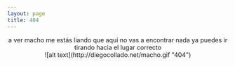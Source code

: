 ```yaml
---
layout: page
title: 404
---
```


<center>a ver macho me estás liando que aquí no vas a encontrar nada ya puedes ir tirando hacia el lugar correcto</center>
<center>![alt text](http://diegocollado.net/macho.gif "404")</center>